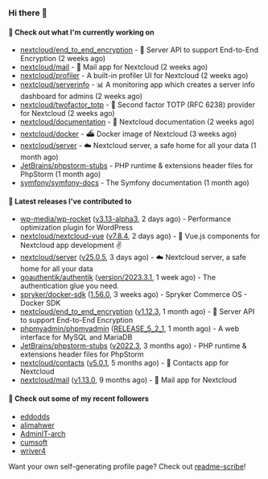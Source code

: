 ### Hi there 👋

#### 👷 Check out what I'm currently working on

- [nextcloud/end_to_end_encryption](https://github.com/nextcloud/end_to_end_encryption) - :closed_lock_with_key: Server API to support End-to-End Encryption (2 weeks ago)
- [nextcloud/mail](https://github.com/nextcloud/mail) - 💌 Mail app for Nextcloud (2 weeks ago)
- [nextcloud/profiler](https://github.com/nextcloud/profiler) - A built-in profiler UI for Nextcloud (2 weeks ago)
- [nextcloud/serverinfo](https://github.com/nextcloud/serverinfo) - 📊 A monitoring app which creates a server info dashboard for admins (2 weeks ago)
- [nextcloud/twofactor_totp](https://github.com/nextcloud/twofactor_totp) - 🔑 Second factor TOTP (RFC 6238) provider for Nextcloud (2 weeks ago)
- [nextcloud/documentation](https://github.com/nextcloud/documentation) - 📘 Nextcloud documentation (2 weeks ago)
- [nextcloud/docker](https://github.com/nextcloud/docker) - ⛴ Docker image of Nextcloud (3 weeks ago)
- [nextcloud/server](https://github.com/nextcloud/server) - ☁️ Nextcloud server, a safe home for all your data (1 month ago)
- [JetBrains/phpstorm-stubs](https://github.com/JetBrains/phpstorm-stubs) - PHP runtime &amp; extensions header files for PhpStorm (1 month ago)
- [symfony/symfony-docs](https://github.com/symfony/symfony-docs) - The Symfony documentation (1 month ago)

#### 🔭 Latest releases I've contributed to

- [wp-media/wp-rocket](https://github.com/wp-media/wp-rocket) ([v3.13-alpha3](https://github.com/wp-media/wp-rocket/releases/tag/v3.13-alpha3), 2 days ago) - Performance optimization plugin for WordPress
- [nextcloud/nextcloud-vue](https://github.com/nextcloud/nextcloud-vue) ([v7.8.4](https://github.com/nextcloud/nextcloud-vue/releases/tag/v7.8.4), 2 days ago) - 🍱 Vue.js components for Nextcloud app development  ✌
- [nextcloud/server](https://github.com/nextcloud/server) ([v25.0.5](https://github.com/nextcloud/server/releases/tag/v25.0.5), 3 days ago) - ☁️ Nextcloud server, a safe home for all your data
- [goauthentik/authentik](https://github.com/goauthentik/authentik) ([version/2023.3.1](https://github.com/goauthentik/authentik/releases/tag/version/2023.3.1), 1 week ago) - The authentication glue you need.
- [spryker/docker-sdk](https://github.com/spryker/docker-sdk) ([1.56.0](https://github.com/spryker/docker-sdk/releases/tag/1.56.0), 3 weeks ago) - Spryker Commerce OS - Docker SDK
- [nextcloud/end_to_end_encryption](https://github.com/nextcloud/end_to_end_encryption) ([v1.12.3](https://github.com/nextcloud/end_to_end_encryption/releases/tag/v1.12.3), 1 month ago) - :closed_lock_with_key: Server API to support End-to-End Encryption
- [phpmyadmin/phpmyadmin](https://github.com/phpmyadmin/phpmyadmin) ([RELEASE_5_2_1](https://github.com/phpmyadmin/phpmyadmin/releases/tag/RELEASE_5_2_1), 1 month ago) - A web interface for MySQL and MariaDB
- [JetBrains/phpstorm-stubs](https://github.com/JetBrains/phpstorm-stubs) ([v2022.3](https://github.com/JetBrains/phpstorm-stubs/releases/tag/v2022.3), 3 months ago) - PHP runtime &amp; extensions header files for PhpStorm
- [nextcloud/contacts](https://github.com/nextcloud/contacts) ([v5.0.1](https://github.com/nextcloud/contacts/releases/tag/v5.0.1), 5 months ago) - 📇 Contacts app for Nextcloud
- [nextcloud/mail](https://github.com/nextcloud/mail) ([v1.13.0](https://github.com/nextcloud/mail/releases/tag/v1.13.0), 9 months ago) - 💌 Mail app for Nextcloud

#### 👯 Check out some of my recent followers

- [eddodds](https://github.com/eddodds)
- [alimahwer](https://github.com/alimahwer)
- [AdminIT-arch](https://github.com/AdminIT-arch)
- [cumsoft](https://github.com/cumsoft)
- [wriver4](https://github.com/wriver4)

Want your own self-generating profile page? Check out [readme-scribe](https://github.com/muesli/readme-scribe)!
